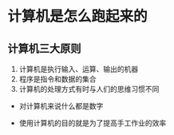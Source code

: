 # 计算机是怎么跑起来的


## 计算机三大原则
1. 计算机是执行输入、运算、输出的机器
2. 程序是指令和数据的集合
3. 计算机的处理方式有时与人们的思维习惯不同


- 对计算机来说什么都是数字

- 使用计算机的目的就是为了提高手工作业的效率

## 